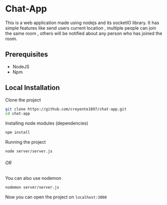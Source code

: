 # Chat-App

This is a web application made using nodejs and its socketIO library. It has simple features like send users current location , multiple people can join the same room , others will be notified about any person who has joined the room.

## Prerequisites

- NodeJS 
- Npm 

## Local Installation

Clone the project

```sh
git clone https://github.com/creyente1897/chat-app.git
cd chat-app
```

Installing node modules (dependencies)

```sh
npm install
```

Running the project

```sh
node server/server.js
```
###### OR

You can also use nodemon

```sh
nodemon server/server.js
```

Now you can open the project on `localhost:3000`

